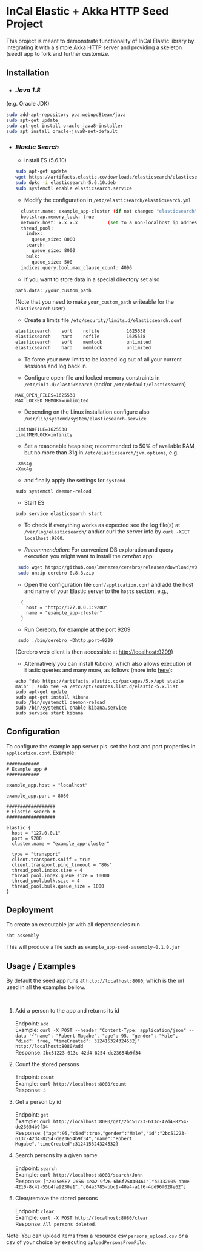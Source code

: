 # InCal Elastic + Akka HTTP Seed Project

This project is meant to demonstrate functionality of InCal Elastic library by integrating it with a simple Akka HTTP server and providing a skeleton (seed) app to fork and further customize.

## Installation

*  ### _Java 1.8_
(e.g. Oracle JDK)

```bash
sudo add-apt-repository ppa:webupd8team/java
sudo apt-get update
sudo apt-get install oracle-java8-installer
sudo apt install oracle-java8-set-default
```

* ### _Elastic Search_
  
  * Install ES (5.6.10)
  
  ```sh
  sudo apt-get update
  wget https://artifacts.elastic.co/downloads/elasticsearch/elasticsearch-5.6.10.deb
  sudo dpkg -i elasticsearch-5.6.10.deb
  sudo systemctl enable elasticsearch.service
  ```
  
  * Modify the configuration in `/etc/elasticsearch/elasticsearch.yml`
  
  ```sh
    cluster.name: example_app-cluster (if not changed "elasticsearch" is used by default)
    bootstrap.memory_lock: true
    network.host: x.x.x.x           (set to a non-localhost ip address if the db should be accessible within a network)
    thread_pool:
      index:
        queue_size: 8000
      search:
        queue_size: 8000 
      bulk:
        queue_size: 500
    indices.query.bool.max_clause_count: 4096
  ```
  
  * If you want to store data in a special directory set also
   
  ```
  path.data: /your_custom_path
  ```
  (Note that you need to make `your_custom_path` writeable for the `elasticsearch` user)
  
  * Create a limits file `/etc/security/limits.d/elasticsearch.conf`
  
  ```sh
  elasticsearch    soft    nofile          1625538
  elasticsearch    hard    nofile          1625538
  elasticsearch    soft    memlock         unlimited
  elasticsearch    hard    memlock         unlimited
  ```
 
  * To force your new limits to be loaded log out of all your current sessions and log back in.
  
  * Configure open-file and locked memory constraints in `/etc/init.d/elasticsearch` (and/or `/etc/default/elasticsearch`)
  ```
  MAX_OPEN_FILES=1625538
  MAX_LOCKED_MEMORY=unlimited
  ```

  * Depending on the Linux installation configure also `/usr/lib/systemd/system/elasticsearch.service`
  ```
  LimitNOFILE=1625538
  LimitMEMLOCK=infinity
  ```

  * Set a reasonable heap size; recommended to 50% of available RAM, but no more than 31g in `/etc/elasticsearch/jvm.options`, e.g.
  ```
  -Xms4g
  -Xmx4g
  ```
  *  and finally apply the settings for `systemd`
  ```
  sudo systemctl daemon-reload
  ```
  
  * Start ES
  ```
  sudo service elasticsearch start
  ```
  
  * To check if everything works as expected see the log file(s) at `/var/log/elasticsearch/` and/or curl the server info by `curl -XGET localhost:9200`.

  * *Recommendation*: For convenient DB exploration and query execution you might want to install the *cerebro* app:

  ```sh
   sudo wget https://github.com/lmenezes/cerebro/releases/download/v0.8.3/cerebro-0.8.3.zip
   sudo unzip cerebro-0.8.3.zip
  ```
  * Open the configuration file `conf/application.conf` and add the host and name of your Elastic server to the `hosts` section, e.g.,
  ```
    {
      host = "http://127.0.0.1:9200"
      name = "example_app-cluster"
    }
  ```
  * Run Cerebro, for example at the port 9209
  ```
   sudo ./bin/cerebro -Dhttp.port=9209
  ```
  (Cerebro web client is then accessible at [http://localhost:9209](http://localhost:9209)) 

  * Alternatively you can install *Kibana*, which also allows execution of Elastic queries and many more, as follows (more info [here](https://www.elastic.co/guide/en/kibana/5.6/deb.html)):
  ```
  echo "deb https://artifacts.elastic.co/packages/5.x/apt stable main" | sudo tee -a /etc/apt/sources.list.d/elastic-5.x.list
  sudo apt-get update
  sudo apt-get install kibana
  sudo /bin/systemctl daemon-reload
  sudo /bin/systemctl enable kibana.service
  sudo service start kibana
  ```
  
## Configuration
  
To configure the example app server pls. set the host and port properties in `application.conf`. Example:

```
############
# Example app #
############

example_app.host = "localhost"

example_app.port = 8080

##################
# Elastic search #
##################

elastic {
  host = "127.0.0.1"
  port = 9200
  cluster.name = "example_app-cluster"

  type = "transport"
  client.transport.sniff = true
  client.transport.ping_timeout = "80s"
  thread_pool.index.size = 4
  thread_pool.index.queue_size = 10000
  thread_pool.bulk.size = 4
  thread_pool.bulk.queue_size = 1000
}
```

## Deployment

To create an executable jar with all dependencies run

```
sbt assembly
```

This will produce a file such as `example_app-seed-assembly-0.1.0.jar`

## Usage / Examples

By default the seed app runs at `http://localhost:8080`, which is the url used in all the examples bellow. 

&nbsp;

1. Add a person to the app and returns its id\
\
Endpoint: `add`\
Example: `curl -X POST --header "Content-Type: application/json" --data '{"name": "Robert Mugabe", "age": 95, "gender": "Male", "died": true, "timeCreated": 312415324324532}' http://localhost:8080/add`\
Response: `2bc51223-613c-42d4-8254-de23654b9f34`

2. Count the stored persons\
\
Endpoint: `count`\
Example: `curl http://localhost:8080/count`\
Response: `3`

3. Get a person by id\
\
Endpoint: `get`\
Example: `curl http://localhost:8080/get/2bc51223-613c-42d4-8254-de23654b9f34`\
Response: `{"age":95,"died":true,"gender":"Male","id":"2bc51223-613c-42d4-8254-de23654b9f34","name":"Robert Mugabe","timeCreated":312415324324532}`

4. Search persons by a given name\
\
Endpoint: `search`\
Example: `curl http://localhost:8080/search/John`\
Response: `["2025e587-2656-4ea2-9f26-6b6f75840461","b2332005-ab0e-4210-8c42-55b4fa9230e1","c04a3785-bbc9-40a4-a1f6-4dd96f028e62"]`

6. Clear/remove the stored persons\
\
Endpoint: `clear`\
Example: `curl -X POST http://localhost:8080/clear`\
Response: `All persons deleted.`

Note: You can upload items from a resource csv `persons_upload.csv` or a csv of your choice by executing `UploadPersonsFromFile`. 